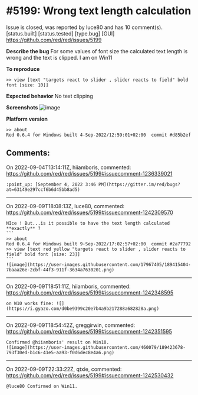 
#5199: Wrong text length calculation
================================================================================
Issue is closed, was reported by luce80 and has 10 comment(s).
[status.built] [status.tested] [type.bug] [GUI]
<https://github.com/red/red/issues/5199>

**Describe the bug**
For some values of font size the calculated text length is wrong and the text is clipped. I am on Win11

**To reproduce**
```
>> view [text "targets react to slider , slider reacts to field" bold font [size: 10]]
```
**Expected behavior**
No text clipping

**Screenshots**
![image](https://user-images.githubusercontent.com/17967405/188314466-0f286fec-508d-45aa-89c8-cb5554fcf2a0.png)


**Platform version**
```
>> about
Red 0.6.4 for Windows built 4-Sep-2022/12:59:01+02:00  commit #d85b2ef
```



Comments:
--------------------------------------------------------------------------------

On 2022-09-04T13:14:11Z, hiiamboris, commented:
<https://github.com/red/red/issues/5199#issuecomment-1236339021>

    :point_up: [September 4, 2022 3:46 PM](https://gitter.im/red/bugs?at=63149e297ccf6b6d45bb8ad5)

--------------------------------------------------------------------------------

On 2022-09-09T18:08:13Z, luce80, commented:
<https://github.com/red/red/issues/5199#issuecomment-1242309570>

    NIce ! But...is it possible to have the text length calculated **exactly** ?
    ```
    >> about
    Red 0.6.4 for Windows built 9-Sep-2022/17:02:57+02:00  commit #2a77792
    >> view [text red yellow "targets react to slider , slider reacts to field" bold font [size: 23]]
    ```
    ![image](https://user-images.githubusercontent.com/17967405/189415404-7baaa26e-2cbf-44f3-911f-3634a7630201.png)

--------------------------------------------------------------------------------

On 2022-09-09T18:51:11Z, hiiamboris, commented:
<https://github.com/red/red/issues/5199#issuecomment-1242348595>

    on W10 works fine: ![](https://i.gyazo.com/d0be9399c20e7b4a9b217288a682828a.png)

--------------------------------------------------------------------------------

On 2022-09-09T18:54:42Z, greggirwin, commented:
<https://github.com/red/red/issues/5199#issuecomment-1242351595>

    Confirmed @hiiamboris' result on Win10.
    ![image](https://user-images.githubusercontent.com/460079/189423678-793f30ed-b1c6-41e5-aa93-f0d6dec8e4a6.png)

--------------------------------------------------------------------------------

On 2022-09-09T22:33:22Z, qtxie, commented:
<https://github.com/red/red/issues/5199#issuecomment-1242530432>

    @luce80 Confirmed on Win11.

